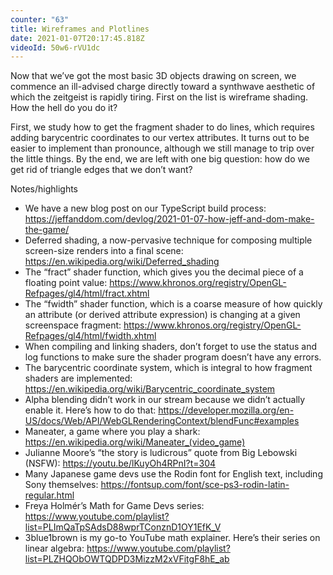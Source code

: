 ```yaml
---
counter: "63"
title: Wireframes and Plotlines
date: 2021-01-07T20:17:45.818Z
videoId: 50w6-rVU1dc
---
```

Now that we’ve got the most basic 3D objects drawing on screen, we commence an ill-advised charge directly toward a synthwave aesthetic of which the zeitgeist is rapidly tiring. First on the list is wireframe shading. How the hell do you do it?

First, we study how to get the fragment shader to do lines, which requires adding barycentric coordinates to our vertex attributes. It turns out to be easier to implement than pronounce, although we still manage to trip over the little things. By the end, we are left with one big question: how do we get rid of triangle edges that we don’t want?

Notes/highlights

- We have a new blog post on our TypeScript build process: https://jeffanddom.com/devlog/2021-01-07-how-jeff-and-dom-make-the-game/
- Deferred shading, a now-pervasive technique for composing multiple screen-size renders into a final scene: https://en.wikipedia.org/wiki/Deferred_shading
- The “fract” shader function, which gives you the decimal piece of a floating point value: https://www.khronos.org/registry/OpenGL-Refpages/gl4/html/fract.xhtml
- The “fwidth” shader function, which is a coarse measure of how quickly an attribute (or derived attribute expression) is changing at a given screenspace fragment: https://www.khronos.org/registry/OpenGL-Refpages/gl4/html/fwidth.xhtml
- When compiling and linking shaders, don’t forget to use the status and log functions to make sure the shader program doesn’t have any errors.
- The barycentric coordinate system, which is integral to how fragment shaders are implemented: https://en.wikipedia.org/wiki/Barycentric_coordinate_system
- Alpha blending didn’t work in our stream because we didn’t actually enable it. Here’s how to do that: https://developer.mozilla.org/en-US/docs/Web/API/WebGLRenderingContext/blendFunc#examples
- Maneater, a game where you play a shark: https://en.wikipedia.org/wiki/Maneater_(video_game)
- Julianne Moore’s “the story is ludicrous” quote from Big Lebowski (NSFW): https://youtu.be/lKuyOh4RPnI?t=304
- Many Japanese game devs use the Rodin font for English text, including Sony themselves: https://fontsup.com/font/sce-ps3-rodin-latin-regular.html
- Freya Holmér’s Math for Game Devs series: https://www.youtube.com/playlist?list=PLImQaTpSAdsD88wprTConznD1OY1EfK_V
- 3blue1brown is my go-to YouTube math explainer. Here’s their series on linear algebra: https://www.youtube.com/playlist?list=PLZHQObOWTQDPD3MizzM2xVFitgF8hE_ab
